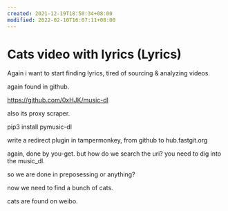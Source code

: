 ```yaml
---
created: 2021-12-19T18:50:34+08:00
modified: 2022-02-10T16:07:11+08:00
---
```


# Cats video with lyrics (Lyrics)

Again i want to start finding lyrics, tired of sourcing & analyzing videos.

again found in github.

https://github.com/0xHJK/music-dl

also its proxy scraper.

pip3 install pymusic-dl

write a redirect plugin in tampermonkey, from github to hub.fastgit.org

again, done by you-get. but how do we search the uri? you need to dig into the music_dl.

so we are done in preposessing or anything?

now we need to find a bunch of cats.

cats are found on weibo.
